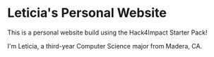 # Leticia's Personal Website

This is a personal website build using the Hack4Impact Starter Pack!

I'm Leticia, a third-year Computer Science major from Madera, CA.
